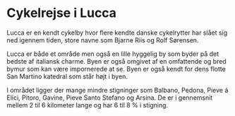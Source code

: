 # Cykelrejse i Lucca

Lucca er en kendt cykelby hvor flere kendte danske cykelrytter har slået sig ned igennem tiden, store navne som Bjarne Riis og Rolf Sørensen.

Lucca er både et område men også en lille hyggelig by som byder på det bedste af italiansk charme. Byen er også omgivet af en omfattende og bred bymur som kan være impornerede at se. Byen er også kendt for dens flotte San Martino katedral som står højt i byen.

I området ligger der mange mindre stigninger som Balbano, Pedona, Pieve á Elici, Pitoro, Gavine, Pieve Santo Stefano og Arsina. De er i gennemsnit mellem 2 til 6 kilometer lange og har 6 til 8 % i stigning.
